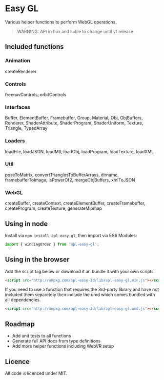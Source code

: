 # Easy GL
Various helper functions to perform WebGL operations.

> WARNING: API in flux and liable to change until v1 release

## Included functions

### Animation
createRenderer

### Controls
freenavControls,
orbitControls

### Interfaces
Buffer,
ElementBuffer,
Framebuffer,
Group,
Material,
Obj,
ObjBuffers,
Renderer,
ShaderAttribute,
ShaderProgram,
ShaderUniform,
Texture,
Triangle,
TypedArray

### Loaders
loadFile,
loadJSON,
loadMtl,
loadObj,
loadProgram,
loadTexture,
loadXML

### Util
poseToMatrix,
convertTrianglesToBufferArrays,
dirname,
framebufferToImage,
isPowerOf2,
mergeObjBuffers,
xmlToJSON

### WebGL
createBuffer,
createContext,
createElementBuffer,
createFramebuffer,
createProgram,
createTexture,
generateMipmap

## Using in node
Install via `npm install apl-easy-gl`, then import via ES6 Modules:
```typescript
import { windingOrder } from 'apl-easy-gl';
```

## Using in the browser
Add the script tag below or download it an bundle it with your own scripts.
```html
<script src="http://unpkg.com/apl-easy-2d/lib/apl-easy-gl.min.js"></script>
```

If you need to use a function that requires the 3rd-party library and have not included them separetely then include the umd which comes bundled with all dependencies.

```html
<script src="http://unpkg.com/apl-easy-2d/lib/apl-easy-gl.umd.js"></script>
```

## Roadmap
- Add unit tests to all functions
- Generate full API docs from type definitions
- Add more helper functions including WebVR setup

## Licence
All code is licenced under MIT.
